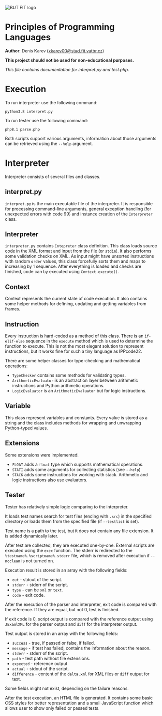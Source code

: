 ![BUT FIT logo](https://wis.fit.vutbr.cz/images/fitnewben.png)

# Principles of Programming Languages 

**Author**: Denis Karev ([xkarev00@stud.fit.vutbr.cz](mailto:xkarev00@stud.fit.vutbr.cz))

**This project should not be used for non-educational purposes.**

*This file contains documentation for interpret.py and test.php.*

# Execution

To run interpreter use the following command:
```
python3.8 interpret.py
```
To run tester use the following command:
```
php8.1 parse.php
```

Both scripts support various arguments, information about those arguments 
can be retrieved using the `--help` argument.

# Interpreter

Interpreter consists of several files and classes.

## interpret.py

`interpret.py` is the main executable file of the interpreter. It is responsible for
processing command-line arguments, general exception handling (for unexpected errors 
with code 99) and instance creation of the `Interpreter` class.

## Interpreter

`interpreter.py` contains `Intepreter` class definition. This class loads source code in the
XML format and input from the file (or `stdin`). It also performs some validation checks on XML.
As input might have unsorted instructions with random `order` values, this class forcefully
sorts them and maps to increasing by 1 sequence.
After everything is loaded and checks are finished, code can by executed using `Context.execute()`.

## Context

Context represents the current state of code execution. It also contains some helper methods 
for defining, updating and getting variables from frames.

## Instruction

Every instruction is hard-coded as a method of this class. There is an `if-elif-else` sequence 
in the `execute` method which is used to determine the function to execute.
This is not the most elegant solution to represent instructions, but it works fine for such a tiny
language as IPPcode22.

There are some helper classes for type-checking and mathematical operations:

* `TypeChecker` contains some methods for validating types.
* `ArithmeticEvaluator` is an abstraction layer between arithmetic instructions and Python arithmetic
operations.
* `LogicEvaluator` is an `ArithmeticEvaluator` but for logic instructions.

## Variable

This class represent variables and constants. Every value is stored as a string and the class 
includes methods for wrapping and unwrapping Python-typed values.

## Extensions 

Some extensions were implemented.

* `FLOAT` adds a `float` type which supports mathematical operations.
* `STATI` adds some arguments for collecting statistics (see `--help`)
* `STACK` adds some instructions for working with stack. Arithmetic and logic instructions 
also use evaluators.

## Tester

Tester has relatively simple logic comparing to the interpreter. 

It loads test names search for test files (ending with `.src`) in the specified directory or 
loads them from the specified file (if `--testlist` is set).

Test name is a path to the test, but it does not contain any file extension. It is added dynamically later.

After test are collected, they are executed one-by-one. 
External scripts are executed using the `exec` function. The stderr is redirected to the `%testname%.%scriptname%.stderr`
file, which is removed after execution if `--noclean` is not turned on.

Execution result is stored in an array with the following fields:
* `out` - stdout of the script.
* `stderr` - stderr of the script.
* `type` - can be `xml` or `text`.
* `code` - exit code.

After the execution of the parser and interpreter, exit code is compared with the reference. 
If they are equal, but not 0, test is finished.

If exit code is 0, script output is compared with the reference output using `JExamlXML` for the parser output and 
`diff` for the interpreter output.

Test output is stored in an array with the following fields:
* `success` - true, if passed or false, if failed.
* `message` - if test has failed, contains the information about the reason.
* `stderr` - stderr of the script.
* `path` - test path without file extensions.
* `expected` - reference output
* `actual` - stdout of the script.
* `difference` - content of the `delta.xml` for XML files or `diff` output for text.

Some fields might not exist, depending on the failure reasons.

After the test execution, an HTML file is generated. It contains some basic CSS styles for better representation
and a small JavaScript function which allows user to show only failed or passed tests.
